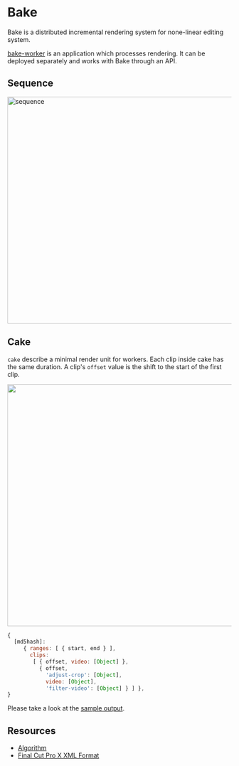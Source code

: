 # Bake

Bake is a distributed incremental rendering system for none-linear editing system.

[bake-worker](https://github.com/zzq889/bake-worker) is an application which processes rendering. It can be deployed separately and works with Bake through an API.

## Sequence

<img width="510" alt="sequence" src="https://cloud.githubusercontent.com/assets/685488/18905800/6985fd4a-8597-11e6-89f7-3d99e310fc0d.png">

## Cake

`cake` describe a minimal render unit for workers. Each clip inside cake has the same duration. A clip's `offset` value is the shift to the start of the first clip.

<img src="https://cloud.githubusercontent.com/assets/685488/18865969/67da666a-84d0-11e6-9f77-8c98f729f050.png" width="544">

```javascript
{
  [md5hash]: 
     { ranges: [ { start, end } ],
       clips:
        [ { offset, video: [Object] },
          { offset,
            'adjust-crop': [Object],
            video: [Object],
            'filter-video': [Object] } ] },
}
```

Please take a look at the [sample output](https://gist.github.com/zzq889/c639c423425ce4835092b6661f1f77e8).

## Resources

- [Algorithm](https://drive.google.com/open?id=1WyTdW3FhxeHdlc-loAnqd5VzO0-PBm-ME2XNACtRjrU)
- [Final Cut Pro X XML Format](https://developer.apple.com/library/content/documentation/FinalCutProX/Reference/FinalCutProXXMLFormat/Introduction/Introduction.html)
